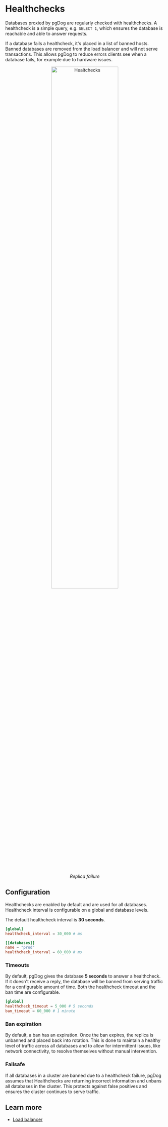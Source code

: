 # Healthchecks

Databases proxied by pgDog are regularly checked with healthchecks. A healthcheck is a simple query, e.g.
`SELECT 1`, which ensures the database is reachable and able to answer requests.

If a database fails a healthcheck, it's placed in a list of banned hosts. Banned databases are removed
from the load balancer and will not serve transactions. This allows pgDog to reduce errors clients see
when a database fails, for example due to hardware issues.

<center>
  <img src="/images/healtchecks.png" width="65%" alt="Healtchecks"/>
  <p><i>Replica failure</i></p>
</center>

## Configuration

Healthchecks are enabled by default and are used for all databases. Healthcheck interval is configurable
on a global and database levels.

The default healthcheck interval is **30 seconds**.

```toml
[global]
healthcheck_interval = 30_000 # ms

[[databases]]
name = "prod"
healthcheck_interval = 60_000 # ms
```

### Timeouts

By default, pgDog gives the database **5 seconds** to answer a healthcheck. If it doesn't receive a reply,
the database will be banned from serving traffic for a configurable amount of time. Both the healthcheck timeout
and the ban time are configurable.

```toml
[global]
healthcheck_timeout = 5_000 # 5 seconds
ban_timeout = 60_000 # 1 minute
```

### Ban expiration

By default, a ban has an expiration. Once the ban expires, the replica is unbanned and placed back into
rotation. This is done to maintain a healthy level of traffic across all databases and to allow for intermittent
issues, like network connectivity, to resolve themselves without manual intervention.

### Failsafe

If all databases in a cluster are banned due to a healthcheck failure, pgDog assumes that Healthchecks
are returning incorrect information and unbans all databases in the cluster. This protects against false positives
and ensures the cluster continues to serve traffic.

## Learn more

- [Load balancer](load-balancer.md)
